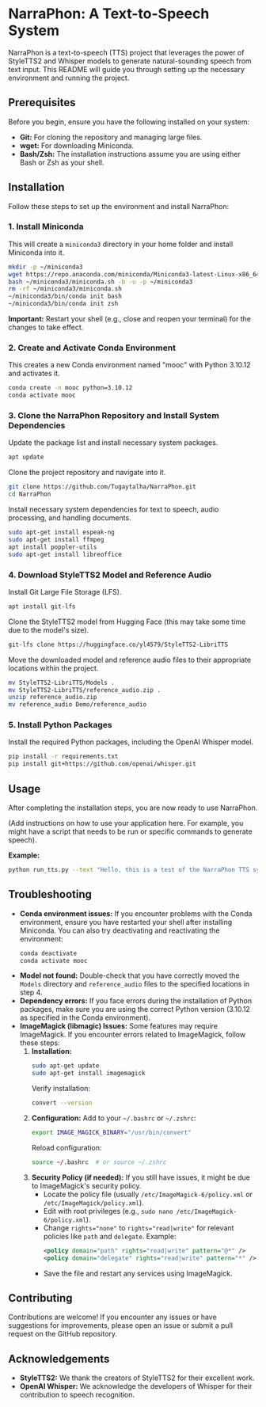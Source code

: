 # NarraPhon: A Text-to-Speech System

NarraPhon is a text-to-speech (TTS) project that leverages the power of StyleTTS2 and Whisper models to generate natural-sounding speech from text input. This README will guide you through setting up the necessary environment and running the project.

## Prerequisites

Before you begin, ensure you have the following installed on your system:

-   **Git:** For cloning the repository and managing large files.
-   **wget:** For downloading Miniconda.
-   **Bash/Zsh:**  The installation instructions assume you are using either Bash or Zsh as your shell.

## Installation

Follow these steps to set up the environment and install NarraPhon:

### 1. Install Miniconda

This will create a `miniconda3` directory in your home folder and install Miniconda into it.

```bash
mkdir -p ~/miniconda3
wget https://repo.anaconda.com/miniconda/Miniconda3-latest-Linux-x86_64.sh -O ~/miniconda3/miniconda.sh
bash ~/miniconda3/miniconda.sh -b -u -p ~/miniconda3
rm -rf ~/miniconda3/miniconda.sh
~/miniconda3/bin/conda init bash
~/miniconda3/bin/conda init zsh
```

**Important:** Restart your shell (e.g., close and reopen your terminal) for the changes to take effect.

### 2. Create and Activate Conda Environment

This creates a new Conda environment named "mooc" with Python 3.10.12 and activates it.

```bash
conda create -n mooc python=3.10.12
conda activate mooc
```

### 3. Clone the NarraPhon Repository and Install System Dependencies

Update the package list and install necessary system packages.

```bash
apt update
```

Clone the project repository and navigate into it.

```bash
git clone https://github.com/Tugaytalha/NarraPhon.git
cd NarraPhon
```

Install necessary system dependencies for text to speech, audio processing, and handling documents.

```bash
sudo apt-get install espeak-ng
sudo apt-get install ffmpeg
apt install poppler-utils
sudo apt-get install libreoffice
```

### 4. Download StyleTTS2 Model and Reference Audio

Install Git Large File Storage (LFS).

```bash
apt install git-lfs
```

Clone the StyleTTS2 model from Hugging Face (this may take some time due to the model's size).

```bash
git-lfs clone https://huggingface.co/yl4579/StyleTTS2-LibriTTS
```

Move the downloaded model and reference audio files to their appropriate locations within the project.

```bash
mv StyleTTS2-LibriTTS/Models .
mv StyleTTS2-LibriTTS/reference_audio.zip .
unzip reference_audio.zip
mv reference_audio Demo/reference_audio
```

### 5. Install Python Packages

Install the required Python packages, including the OpenAI Whisper model.

```bash
pip install -r requirements.txt
pip install git+https://github.com/openai/whisper.git
```

## Usage

After completing the installation steps, you are now ready to use NarraPhon.

(Add instructions on how to use your application here. For example, you might have a script that needs to be run or specific commands to generate speech).

**Example:**

```bash
python run_tts.py --text "Hello, this is a test of the NarraPhon TTS system."
```

## Troubleshooting

-   **Conda environment issues:** If you encounter problems with the Conda environment, ensure you have restarted your shell after installing Miniconda. You can also try deactivating and reactivating the environment:
    ```bash
    conda deactivate
    conda activate mooc
    ```
-   **Model not found:** Double-check that you have correctly moved the `Models` directory and `reference_audio` files to the specified locations in step 4.
-   **Dependency errors:** If you face errors during the installation of Python packages, make sure you are using the correct Python version (3.10.12 as specified in the Conda environment).
-   **ImageMagick (libmagic) Issues:** Some features may require ImageMagick. If you encounter errors related to ImageMagick, follow these steps:
    1. **Installation:**
        ```bash
        sudo apt-get update
        sudo apt-get install imagemagick
        ```
        Verify installation:
        ```bash
        convert --version
        ```
    2. **Configuration:**
        Add to your `~/.bashrc` or `~/.zshrc`:
        ```bash
        export IMAGE_MAGICK_BINARY="/usr/bin/convert"
        ```
        Reload configuration:
        ```bash
        source ~/.bashrc  # or source ~/.zshrc
        ```
    3. **Security Policy (if needed):** If you still have issues, it might be due to ImageMagick's security policy.
        -   Locate the policy file (usually `/etc/ImageMagick-6/policy.xml` or `/etc/ImageMagick/policy.xml`).
        -   Edit with root privileges (e.g., `sudo nano /etc/ImageMagick-6/policy.xml`).
        -   Change `rights="none"` to `rights="read|write"` for relevant policies like `path` and `delegate`. Example:
            ```xml
            <policy domain="path" rights="read|write" pattern="@*" />
            <policy domain="delegate" rights="read|write" pattern="*" />
            ```
        -   Save the file and restart any services using ImageMagick.

## Contributing

Contributions are welcome! If you encounter any issues or have suggestions for improvements, please open an issue or submit a pull request on the GitHub repository.

## Acknowledgements

-   **StyleTTS2:**  We thank the creators of StyleTTS2 for their excellent work.
-   **OpenAI Whisper:** We acknowledge the developers of Whisper for their contribution to speech recognition.

```
